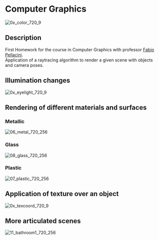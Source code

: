 # Computer Graphics
![0x_color_720_9](https://user-images.githubusercontent.com/63920397/164912592-f6a02dd6-add9-46ee-a54b-eb936a4618ed.jpg)



## Description
First Homework for the course in Computer Graphics with professor [Fabio Pellacini](https://pellacini.di.uniroma1.it/). \
Application of a raytracing algorithm to render a given scene with objects and camera poses.

## Illumination changes
![0x_eyelight_720_9](https://user-images.githubusercontent.com/63920397/164912576-2fd7960c-b91a-4f79-a997-42862a99c114.jpg)

## Rendering of different materials and surfaces 
### Metallic
![06_metal_720_256](https://user-images.githubusercontent.com/63920397/164912628-1a122054-e701-4002-b867-34905afa8a23.jpg)

### Glass
![08_glass_720_256](https://user-images.githubusercontent.com/63920397/164912639-6762370a-2162-4cd9-bcca-789d78479702.jpg)
### Plastic
![07_plastic_720_256](https://user-images.githubusercontent.com/63920397/164912655-a315d4a6-d53a-4a43-b339-99c9258e8b90.jpg)

## Application of texture over an object
![0x_texcoord_720_9](https://user-images.githubusercontent.com/63920397/164912608-4d41851c-0c44-4ead-ac2f-e10a1c9eb6c9.jpg)

## More articulated scenes
![11_bathroom1_720_256](https://user-images.githubusercontent.com/63920397/164912684-85917e3d-70f0-44b4-8c9f-3a3a184bfdc4.jpg)

